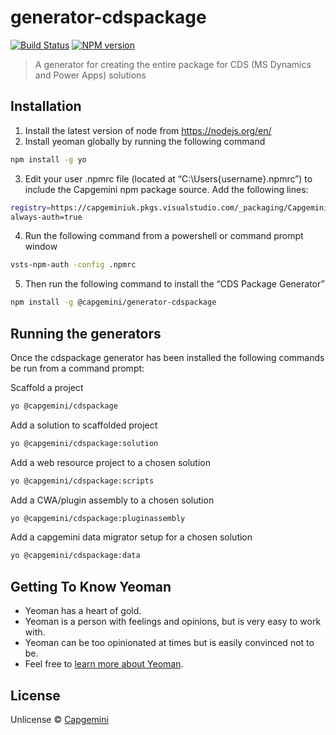 # generator-cdspackage 
[![Build Status](https://dev.azure.com/capgeminiuk/Capgemini%20Reusable%20IP/_apis/build/status/generator-cdspackage?branchName=master)](https://dev.azure.com/capgeminiuk/Capgemini%20Reusable%20IP/_build/latest?definitionId=115&branchName=master)
[![NPM version](https://feeds.dev.azure.com/capgeminiuk/_apis/public/Packaging/Feeds/25162f08-da5e-4c04-bac0-40216eaa4bf9/Packages/48ba9982-c47a-4df2-bc62-3f560c69391d/badge?api-version=5.1-preview.1)](https://dev.azure.com/capgeminiuk/Capgemini%20Reusable%20IP/_packaging?_a=package&feed=CapgeminiIp&package=%40capgemini%2Fgenerator-cdspackage&protocolType=Npm)

> A generator for creating the entire package for CDS (MS Dynamics and Power Apps) solutions

## Installation

1.	Install the latest version of node from https://nodejs.org/en/
2.	Install yeoman globally by running the following command 
```bash
npm install -g yo
```
3.	Edit your user .npmrc file (located at “C:\Users\{username}\.npmrc”) to include the Capgemini npm package source. Add the following lines:
```bash
registry=https://capgeminiuk.pkgs.visualstudio.com/_packaging/CapgeminiIp/npm/registry/
always-auth=true
```

4.	Run the following command from a powershell or command prompt window

```bash
vsts-npm-auth -config .npmrc
```
5.	Then run the following command to install the “CDS Package Generator” 
```bash
npm install -g @capgemini/generator-cdspackage 
```

## Running the generators
Once the cdspackage generator has been installed the following commands be run from a command prompt:

Scaffold a project
```bash
yo @capgemini/cdspackage
```
Add a solution to scaffolded project
```bash
yo @capgemini/cdspackage:solution
```
Add a web resource project to a chosen solution
```bash
yo @capgemini/cdspackage:scripts
```
Add a CWA/plugin assembly to a chosen solution
```bash
yo @capgemini/cdspackage:pluginassembly
```
Add a capgemini data migrator setup for a chosen solution
```bash
yo @capgemini/cdspackage:data
```
## Getting To Know Yeoman

 * Yeoman has a heart of gold.
 * Yeoman is a person with feelings and opinions, but is very easy to work with.
 * Yeoman can be too opinionated at times but is easily convinced not to be.
 * Feel free to [learn more about Yeoman](http://yeoman.io/).


## License

Unlicense © [Capgemini](https://cpagemini.com)
